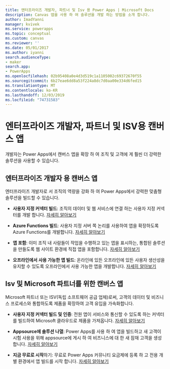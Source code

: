 ```yaml
---
title: 엔터프라이즈 개발자, 파트너 및 Isv 용 Power Apps | Microsoft Docs
description: Canvas 앱을 사용 하 여 솔루션을 개발 하는 방법을 소개 합니다.
author: ImadYanni
manager: kvivek
ms.service: powerapps
ms.topic: conceptual
ms.custom: canvas
ms.reviewer: ''
ms.date: 05/01/2017
ms.author: iyanni
search.audienceType:
- maker
search.app:
- PowerApps
ms.openlocfilehash: 02b95408a0e4d3d519c1a1105002c69372670f55
ms.sourcegitcommit: 6b27eae6dd8a53f224a8dc7d0aa00e334d6fed15
ms.translationtype: MT
ms.contentlocale: ko-KR
ms.lasthandoff: 12/03/2019
ms.locfileid: "74731583"
---
```

# <a name="canvas-apps-for-enterprise-developers-partners-and-isvs"></a>엔터프라이즈 개발자, 파트너 및 ISV용 캔버스 앱

개발자는 Power Apps에서 캔버스 앱을 확장 하 여 조직 및 고객에 게 훨씬 더 강력한 솔루션을 사용할 수 있습니다.

## <a name="canvas-apps-for-enterprise-developers"></a>엔터프라이즈 개발자 용 캔버스 앱

엔터프라이즈 개발자로 서 조직의 역량을 강화 하 여 Power Apps에서 강력한 맞춤형 솔루션을 빌드할 수 있습니다.

- **사용자 지정 커넥터 빌드**: 조직의 데이터 및 웹 서비스에 연결 하는 사용자 지정 커넥터를 개발 합니다. [자세히 알아보기](https://docs.microsoft.com/connectors/custom-connectors/)

- **Azure Functions 빌드**: 사용자 지정 서버 쪽 논리를 사용하여 앱을 확장하도록 Azure Functions를 개발합니다. [자세히 알아보기](https://docs.microsoft.com/azure/azure-functions/app-service-export-api-to-powerapps-and-flow)

- **앱 포함**: 이미 조직 내 사람들이 작업을 수행하고 있는 앱을 표시하는, 통합된 솔루션을 만들도록 웹 사이트 환경에 직접 앱을 포함합니다. [자세히 알아보기](embed-apps-dev.md)

- **오프라인에서 사용 가능한 앱 빌드**: 온라인에 있든 오프라인에 있든 사용자 생산성을 유지할 수 있도록 오프라인에서 사용 가능한 앱을 개발합니다. [자세히 알아보기](offline-apps.md)

## <a name="canvas-apps-for-isvs-and-microsoft-partners"></a>Isv 및 Microsoft 파트너를 위한 캔버스 앱

Microsoft 파트너 또는 ISV(독립 소프트웨어 공급 업체)로써, 고객의 데이터 및 비즈니스 프로세스와 통합하도록 제품을 확장하여 고객 유입을 가속화합니다.

- **사용자 지정 커넥터 빌드 및 인증**: 전원 앱이 서비스와 통신할 수 있도록 하는 커넥터를 빌드하여 Microsoft 클라우드로 제품을 가져옵니다. [자세히 알아보기](https://docs.microsoft.com/connectors/custom-connectors/submit-certification)

- **Appsource에 솔루션 나열**: Power Apps를 사용 하 여 앱을 빌드하고 새 고객이 시험 사용을 위해 appsource에 게시 하 여 비즈니스에 대 한 새 잠재 고객을 생성 합니다. [자세히 알아보기](dev-appsource-test-drive.md)

- **지금 무료로 시작**하기: 무료로 Power Apps 커뮤니티 요금제에 등록 하 고 전용 개별 환경에서 앱 빌드를 시작 합니다. [자세히 알아보기](../dev-community-plan.md)
